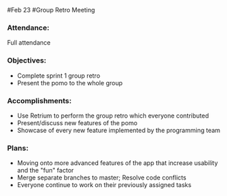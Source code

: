 #Feb 23 
#Group Retro Meeting

### Attendance:
Full attendance

### Objectives:
- Complete sprint 1 group retro
- Present the pomo to the whole group

### Accomplishments:
- Use Retrium to perform the group retro which everyone contributed
- Present/discuss new features of the pomo
- Showcase of every new feature implemented by the programming team

### Plans:
- Moving onto more advanced features of the app that increase usability and the "fun" factor
- Merge separate branches to master; Resolve code conflicts
- Everyone continue to work on their previously assigned tasks